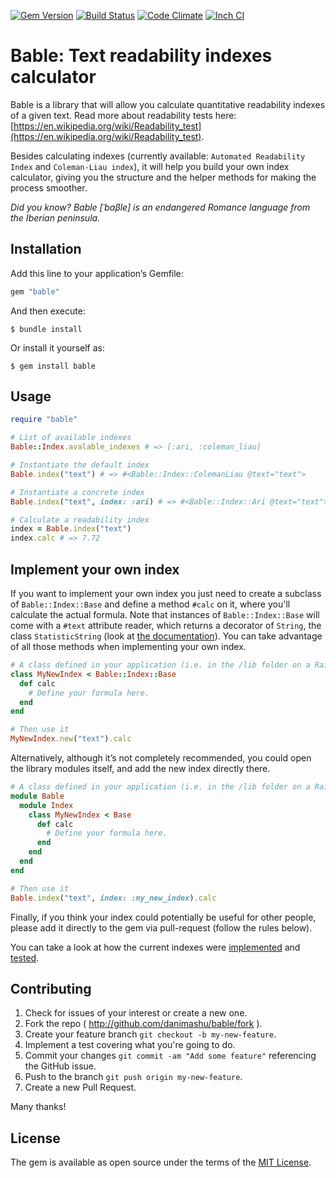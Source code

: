 [![Gem Version](https://badge.fury.io/rb/bable.svg)](http://badge.fury.io/rb/bable)
[![Build Status](https://travis-ci.org/danimashu/bable.svg?branch=master)](https://travis-ci.org/danimashu/bable)
[![Code Climate](https://codeclimate.com/github/danimashu/bable/badges/gpa.svg)](https://codeclimate.com/github/danimashu/bable)
[![Inch CI](https://inch-ci.org/github/danimashu/bable.svg?branch=master)](https://inch-ci.org/github/danimashu/bable)

# Bable: Text readability indexes calculator

Bable is a library that will allow you calculate quantitative readability indexes of a given text. Read more about readability tests here: [https://en.wikipedia.org/wiki/Readability_test](https://en.wikipedia.org/wiki/Readability_test).

Besides calculating indexes (currently available: `Automated Readability Index` and `Coleman-Liau index`), it will help you build your own index calculator, giving you the structure and the helper methods for making the process smoother.

_Did you know? Bable [ˈbaβle] is an endangered Romance language from the Iberian peninsula._

## Installation

Add this line to your application’s Gemfile:

```ruby
gem "bable"
```

And then execute:

    $ bundle install

Or install it yourself as:

    $ gem install bable

## Usage

```ruby
require "bable"

# List of available indexes
Bable::Index.avalable_indexes # => [:ari, :coleman_liau]

# Instantiate the default index
Bable.index("text") # => #<Bable::Index::ColemanLiau @text="text">

# Instantiate a concrete index
Bable.index("text", index: :ari) # => #<Bable::Index::Ari @text="text">

# Calculate a readability index
index = Bable.index("text")
index.calc # => 7.72
```

## Implement your own index

If you want to implement your own index you just need to create a subclass of `Bable::Index::Base` and define a method `#calc` on it, where you'll calculate the actual formula. Note that instances of `Bable::Index::Base` will come with a `#text` attribute reader, which returns a decorator of `String`, the class `StatisticString` (look at [the documentation](http://www.rubydoc.info/github/danimashu/bable/master/Bable/StatisticString)). You can take advantage of all those methods when implementing your own index.

```ruby
# A class defined in your application (i.e. in the /lib folder on a Rails app)
class MyNewIndex < Bable::Index::Base
  def calc
    # Define your formula here.
  end
end

# Then use it
MyNewIndex.new("text").calc
```

Alternatively, although it’s not completely recommended, you could open the library modules itself, and add the new index directly there.

```ruby
# A class defined in your application (i.e. in the /lib folder on a Rails app)
module Bable
  module Index
    class MyNewIndex < Base
      def calc
        # Define your formula here.
      end
    end
  end
end

# Then use it
Bable.index("text", index: :my_new_index).calc
```

Finally, if you think your index could potentially be useful for other people, please add it directly to the gem via pull-request (follow the rules below).

You can take a look at how the current indexes were [implemented](lib/bable/index/ari.rb) and [tested](spec/bable/index/ari_spec.rb).


## Contributing

1. Check for issues of your interest or create a new one.
2. Fork the repo ( http://github.com/danimashu/bable/fork ).
3. Create your feature branch `git checkout -b my-new-feature`.
4. Implement a test covering what you're going to do.
5. Commit your changes `git commit -am "Add some feature"` referencing the GitHub issue.
6. Push to the branch `git push origin my-new-feature`.
7. Create a new Pull Request.

Many thanks!

## License

The gem is available as open source under the terms of the [MIT License](http://opensource.org/licenses/MIT).
